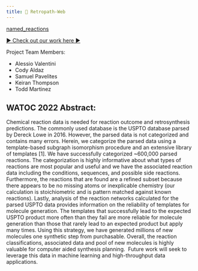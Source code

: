 ```yaml
---
title: 🧪 Retropath-Web
---
```



[named_reactions](notes/named_reactions.md) 

[▶️ Check out our work here ▶️](https://youtu.be/L-8zXFInrOc)


Project Team Members:
 - Alessio Valentini
 - Cody Aldaz
 - Samuel Pavelites
 - Keiran Thompson
 - Todd Martinez

## WATOC 2022 Abstract:
Chemical reaction data is needed for reaction outcome and retrosynthesis predictions. The commonly used database is the USPTO database parsed by Dereck Lowe in 2016. However, the parsed data is not categorized and contains many errors. Herein, we categorize the parsed data using a template-based subgraph isomorphism procedure and an extensive library of templates [1]. We have successfully categorized ~600,000 parsed reactions. The categorization is highly informative about what types of reactions are most popular and useful and we have the associated reaction data including the conditions, sequences, and possible side reactions. Furthermore, the reactions that are found are a refined subset because there appears to be no missing atoms or inexplicable chemistry (our calculation is stoichiometric and is pattern matched against known reactions). Lastly, analysis of the reaction networks calculated for the parsed USPTO data provides information on the reliability of templates for molecule generation. The templates that successfully lead to the expected USPTO product more often than they fail are more reliable for molecule generation than those that rarely lead to an expected product but apply many times. Using this strategy, we have generated millions of new molecules one synthetic step from purchasable. Overall, the reaction classifications, associated data and pool of new molecules is highly valuable for computer aided synthesis planning.  Future work will seek to leverage this data in machine learning and high-throughput data applications.
